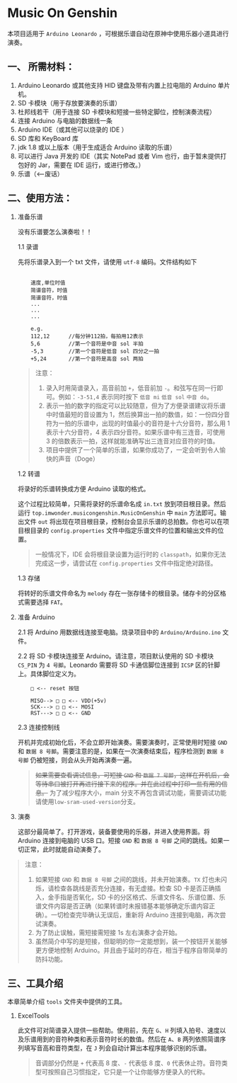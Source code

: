 # Music On Genshin

本项目适用于 `Arduino Leonardo` ，可根据乐谱自动在原神中使用乐器小道具进行演奏。

## 一、 所需材料：

1. Arduino Leonardo 或其他支持 HID 键盘及带有内置上拉电阻的 Arduino 单片机。
2. SD 卡模块（用于存放要演奏的乐谱）
3. 杜邦线若干（用于连接 SD 卡模块和短接一些特定脚位，控制演奏流程）
4. 连接 Arduino 与电脑的数据线一条
5. Arduino IDE（或其他可以烧录的 IDE ）
6. SD 库和 KeyBoard 库
7. jdk 1.8 或以上版本（用于生成适合 Arduino 读取的乐谱）
8. 可以进行 Java 开发的 IDE（其实 NotePad 或者 Vim 也行，由于暂未提供打包好的 Jar，需要在 IDE 运行，或进行修改。）
9. 乐谱（<--废话）

## 二、使用方法：

1. 准备乐谱

    没有乐谱要怎么演奏啦！！

    1.1 录谱

    先将乐谱录入到一个 txt 文件，请使用 `utf-8` 编码。文件结构如下

    ```text

        速度,单位时值
        简谱音符，时值
        简谱音符，时值
        ...
        ...
        ...

        e.g.
        112,12      //每分钟112拍，每拍用12表示
        5,6         //第一个音符是中音 sol 半拍
        -5,3        //第一个音符是低音 sol 四分之一拍
        +5,24       //第一个音符是高音 sol 两拍

    ```

    > 注意：
    >
    > 1. 录入时用简谱录入，高音前加 `+`，低音前加 `-`。和弦写在同一行即可。例如：`-3-51,4` 表示同时按下 `低音 mi` `低音 sol` `中音 do`。
    > 2. 表示一拍的数字的指定可以比较随意，但为了方便录谱建议将乐谱中时值最短的音设置为 1，然后换算出一拍的数值，如：一份四分音符为一拍的乐谱中，出现的时值最小的音符是十六分音符，那么用 1 表示十六分音符，4 表示四分音符。如果乐谱中有三连音，可使用 3 的倍数表示一拍，这样就能准确写出三连音对应音符的时值。
    > 3. 项目中提供了一个简单的乐谱，如果你成功了，一定会听到令人愉快的声音（Doge）

    1.2 转谱

    将录好的乐谱转换成方便 Arduino 读取的格式。

    这个过程比较简单，只需将录好的乐谱命名成 `in.txt` 放到项目根目录。然后运行 `top.imwonder.musicongenshin.MusicOnGenshin` 中 `main` 方法即可。输出文件 `out` 将出现在项目根目录，控制台会显示乐谱的总拍数。你也可以在项目根目录的 `config.properties` 文件中指定乐谱文件的位置和输出文件的位置。

    > 一般情况下，IDE 会将根目录设置为运行时的 `classpath`，如果你无法完成这一步，请尝试在 `config.properties` 文件中指定绝对路径。

    1.3 存储

    将转好的乐谱文件命名为 `melody` 存在一张存储卡的根目录。储存卡的分区格式需要选择 `FAT`。

2. 准备 Arduino

    2.1 将 Arduino 用数据线连接至电脑。烧录项目中的 `Arduino/Arduino.ino` 文件。

    2.2 将 SD 卡模块连接至 Arduino。请注意，项目默认使用的 SD 卡模块`CS_PIN` 为 `4 号脚`。Leonardo 需要将 SD 卡通信脚位连接到 `ICSP` 区的针脚上。具体脚位定义为。

    ```
        □ <-- reset 按钮

        MISO--> □ □ <-- VDD(+5v)
        SCK---> □ □ <-- MOSI
        RST---> □ □ <-- GND

    ```

    2.3 连接控制线

    开机并完成初始化后，不会立即开始演奏。需要演奏时，正常使用时短接 `GND` 和 `数据 8 号脚`。需要注意的是，如果在一次演奏结束后，程序检测到 `数据 8 号脚` 仍被短接，则会从头开始再演奏一遍。

    > ~~如果需要查看调试信息，可短接 `GND` 和 `数据 7 号脚`，这样在开机后，会等待串口被打开再进行接下来的程序。并在此过程中打印一些有用的信息。~~ 为了减少程序大小，main 分支不再包含调试功能，需要调试功能请使用`low-sram-used-version`分支。

3. 演奏

    这部分最简单了。打开游戏，装备要使用的乐器，并进入使用界面。将 Arduino 连接到电脑的 USB 口。短接 `GND` 和 `数据 8 号脚` 之间的跳线。如果一切正常，此时就能自动演奏了。

> 注意：
>
> 1. 如果短接 `GND` 和 `数据 8 号脚` 之间的跳线，并未开始演奏。`TX` 灯也未闪烁，请检查各跳线是否充分连接，有无虚接。检查 SD 卡是否正确插入，金手指是否氧化，SD 卡的分区格式、乐谱文件名、乐谱位置、乐谱文件内容是否正确（如果转谱时未报错基本能够确定乐谱内容正确）。一切检查完毕确认无误后，重新将 Arduino 连接到电脑，再次尝试演奏。
> 2. 为了防止误触，需短接需短接 1s 左右演奏才会开始。
> 3. 虽然简介中写的是短接，但聪明的你一定能想到，装一个按钮开关能够更方便地控制 Arduino。并且由于延时的存在，相当于程序自带简单的防抖功能。

## 三、工具介绍

本章简单介绍 `tools` 文件夹中提供的工具。

1. ExcelTools

    此文件可对简谱录入提供一些帮助。使用前，先在 `G`、`H` 列填入拍号、速度以及乐谱用到的音符种类和表示音符时长的数值。然后在 `A`、`B` 两列依照简谱序列填写音高和音符类型，在 `J` 列会自动计算出本程序能够识别的乐谱。

    > 音调部分仍然是 `+` 代表高 8 度、`-` 代表低 8 度、`0` 代表休止符。音符类型可按照自己习惯指定，它只是一个让你能够方便录入的代称。
